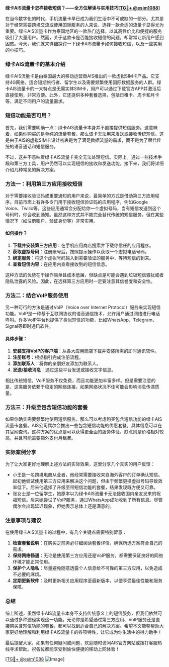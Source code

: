 **绿卡AIS流量卡怎样接收短信？——全方位解读与实用技巧[[TG💪+ @esim1088](https://t.me/s/esim1088)]**

在当今数字化的时代，手机流量卡早已成为我们生活中不可或缺的一部分。尤其是对于经常需要跨境交流或使用国际服务的人来说，选择一款合适的流量卡显得尤为重要。绿卡AIS流量卡作为泰国地区的一款热门选择，以其高性价比和便捷的服务吸引了大量用户。然而，关于这款卡是否能接收短信的问题，却常常让新用户感到困惑。今天，我们就来详细探讨一下绿卡AIS流量卡如何接收短信，以及一些实用的小技巧。

### 绿卡AIS流量卡的基本介绍

绿卡AIS流量卡是由泰国最大的移动运营商AIS推出的一款虚拟SIM卡产品。它支持4G网络，适合短期旅行者、留学生以及需要频繁使用国际数据服务的人群。绿卡AIS流量卡的一大特点是无需实体SIM卡，用户可以通过下载官方APP并激活后直接使用，非常方便。此外，它还提供多种套餐选择，包括日租卡、周卡和月卡等，满足不同用户的流量需求。

### 短信功能是否可用？

首先，我们需要明确一点：绿卡AIS流量卡本身并不直接提供短信服务。这意味着，如果你购买的是单纯的流量套餐，那么该卡无法用来发送或接收传统短信。这是由于AIS的虚拟SIM卡设计初衷是为了满足数据流量的需求，而不是为了替代传统的语音通话和短信服务。

不过，这并不意味着绿卡AIS流量卡完全无法处理短信。实际上，通过一些技术手段和第三方工具，用户仍然可以实现短信的接收和发送功能。接下来，我们将详细介绍几种常见的解决方案。

### 方法一：利用第三方应用接收短信

对于需要接收验证码或重要通知的用户来说，最简单的方式是借助第三方应用程序。目前市面上有许多专门用于接收短信验证码的应用程序，例如Google Voice、Twilio等。这些应用通常会分配给你一个虚拟号码，当有短信发送到这个号码时，你会收到通知。虽然这种方式并不能完全替代传统的短信服务，但在某些情况下（如注册账户、验证身份等）非常实用。

#### 如何操作？
1. **下载并安装第三方应用**：在手机应用商店搜索并下载你信任的应用程序。
2. **获取虚拟号码**：注册账号后，按照提示操作以获取一个虚拟电话号码。
3. **绑定服务**：将这个虚拟号码输入到需要验证的服务中，等待短信的到来。
4. **查看短信内容**：在应用内查看接收到的短信信息。

这种方法的优势在于操作简单且成本低廉，但缺点是可能会遇到垃圾短信骚扰或者隐私泄露的风险。因此，在选择第三方应用时一定要注意其信誉度和安全性。

### 方法二：结合VoIP服务使用

另一种可行的方法是通过VoIP（Voice over Internet Protocol）服务来实现短信功能。VoIP是一种基于互联网协议的语音通信技术，允许用户通过网络进行电话呼叫。许多VoIP平台也提供了类似短信的功能，比如WhatsApp、Telegram、Signal等即时通讯软件。

#### 具体步骤：
1. **安装支持VoIP的客户端**：从各大应用商店下载并安装所需的即时通讯软件。
2. **注册账号**：根据指引完成注册流程。
3. **添加联系人**：将你的亲朋好友添加为联系人。
4. **发送/接收消息**：通过这些平台发送或接收文字信息。

相比传统短信，VoIP服务不仅免费，而且功能更加丰富多样。但是需要注意的是，这类服务依赖于稳定的网络连接，如果网络状况不佳可能会影响消息传递质量。

### 方法三：升级至包含短信功能的套餐

如果你确实需要频繁地使用短信服务，那么可以考虑购买包含短信功能的绿卡AIS流量卡套餐。AIS公司偶尔会推出一些包含短信功能的优惠套餐，具体信息可以在其官网查询。这种方案的优点是可以获得更全面的服务体验，缺点则是价格相对较高，并且可能需要额外支付月租费。

### 实际案例分享

为了让大家更好地理解上述方法的实际效果，这里分享几个真实的用户反馈：

- 小王是一名跨境电商从业者，他经常需要接收来自海外客户的订单确认短信。起初他尝试使用第三方应用来解决这个问题，但由于频繁更换虚拟号码导致效率低下。后来他选择了升级至带短信功能的套餐，结果发现既方便又可靠。
- 张女士是一位留学生，她原本以为绿卡AIS流量卡无法接收国内亲友发来的祝福短信。后来她尝试了VoIP服务，通过WhatsApp成功收到了所有信息。尽管偶尔会出现延迟现象，但她表示总体上还是满意的。

### 注意事项与建议

在使用绿卡AIS流量卡的过程中，有几个关键点需要特别留意：

1. **检查套餐说明**：在购买之前务必仔细阅读套餐详情，确保所选方案符合自己的需求。
2. **保持网络畅通**：无论是使用第三方应用还是VoIP服务，都需要保证良好的网络环境才能正常使用。
3. **保护个人隐私**：尽量避免随意透露个人信息给不可靠的第三方应用，以免造成不必要的麻烦。
4. **定期更新软件**：及时更新相关应用程序至最新版本，以便享受最佳性能和服务保障。

### 总结

综上所述，虽然绿卡AIS流量卡本身不支持传统意义上的短信服务，但我们依然可以通过多种途径实现这一功能。无论你是希望通过第三方应用、VoIP服务还是直接购买含短信功能的套餐，都可以找到适合自己的解决方案。希望本文能够帮助大家更好地理解和利用绿卡AIS流量卡的各项特性，让它成为你生活中的得力助手！

最后提醒大家，如果有任何疑问或问题，欢迎随时访问AIS官方网站或拨打客服热线寻求帮助。祝各位都能享受到愉快便捷的移动上网体验！

[[TG💪+ @esim1088](https://t.me/s/esim1088) ![Image](https://i.postimg.cc/4NQfJmqS/Snipaste-2025-05-13-00-14-12.png)]